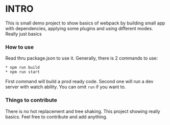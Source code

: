 # INTRO

This is small demo project to show basics of webpack by building small app with dependencies, applying some plugins and using different modes. Really just basics

### How to use
Read thru package.json to use it. Generally, there is 2 commands to use:

	* npm run build
	* npm run start

First command will build a prod ready code. Second one will run a dev server with watch ability. You can omit `run` if you want to. 

### Things to contribute
There is no hot replacement and tree shaking. This project showing really basics. Feel free to contribute and add anything.
